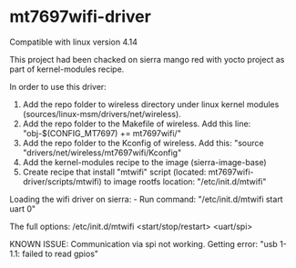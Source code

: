 # mt7697wifi-driver
Compatible with linux version 4.14

This project had been chacked on sierra mango red with yocto project as part of kernel-modules recipe.

In order to use this driver:
1. Add the repo folder to wireless directory under linux kernel modules (sources/linux-msm/drivers/net/wireless).
2. Add the repo folder to the Makefile of wireless. Add this line:
    "obj-$(CONFIG_MT7697) += mt7697wifi/"
3. Add the repo folder to the Kconfig of wireless. Add this:
    "source "drivers/net/wireless/mt7697wifi/Kconfig"
4. Add the kernel-modules recipe to the image (sierra-image-base)
5. Create recipe that install "mtwifi" script (located: mt7697wifi-driver/scripts/mtwifi)
    to image rootfs location: "/etc/init.d/mtwifi"

Loading the wifi driver on sierra:
    - Run command: "/etc/init.d/mtwifi start uart 0"

The full options:
/etc/init.d/mtwifi <start/stop/restart> <uart/spi> <wlan number>

KNOWN ISSUE:
Communication via spi not working. Getting error: "usb 1-1.1: failed to read gpios"

